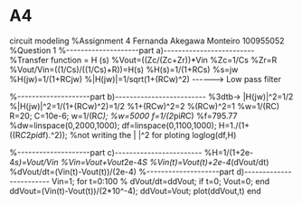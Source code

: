# A4
circuit modeling
%Assignment 4 Fernanda Akegawa Monteiro 100955052
%Question 1
%--------------------part a)-------------------------
%Transfer function = H (s)
%Vout=((Zc/(Zc+Zr))*Vin
%Zc=1/Cs
%Zr=R
%Vout/Vin=((1/Cs)/((1/Cs)+R))=H(s)
%H(s)=1/(1+RCs)
%s=jw
%H(jw)=1/(1+RCjw)
%|H(jw)|=1/sqrt(1+(RCw)^2) ------> Low pass filter

%--------------------part b)-------------------------
%3dtb-> |H(jw)|^2=1/2
%|H(jw)|^2=1/(1+(RCw)^2)=1/2
%1+(RCw)^2=2
%(RCw)^2=1
%w=1/(RC)
R=20;
C=10e-6;
w=1/(R*C);   %w=5000
f=1/(2*pi*R*C) %f=795.77
%dw=linspace(0,2000,1000);
df=linspace(0,1100,1000);
H=1./(1+((R*C*2*pi*df).^2)); %not writing the |  |^2 for ploting
loglog(df,H)

%--------------------part c)------------------------
%H=1/(1+2e-4*s)=Vout/Vin
%Vin=Vout+Vout*2e-4*S
%Vin(t)=Vout(t)+2e-4*(dVout/dt)
%dVout/dt=(Vin(t)-Vout(t))/(2e-4)
%--------------------part d)------------------------
Vin=1;
for t=0:100
   % dVout/dt=ddVout;
   if t=0;
   Vout=0;
   end
    ddVout=(Vin(t)-Vout(t))/(2*10^-4);
    ddVout=Vout;
    plot(ddVout,t)
end
